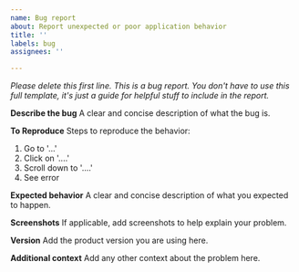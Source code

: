 ```yaml
---
name: Bug report
about: Report unexpected or poor application behavior
title: ''
labels: bug
assignees: ''

---
```


*Please delete this first line. This is a bug report. You don't have to use this full template, it's just a guide for helpful stuff to include in the report.*

**Describe the bug**
A clear and concise description of what the bug is.

**To Reproduce**
Steps to reproduce the behavior:
1. Go to '...'
2. Click on '....'
3. Scroll down to '....'
4. See error

**Expected behavior**
A clear and concise description of what you expected to happen.

**Screenshots**
If applicable, add screenshots to help explain your problem.

**Version**
Add the product version you are using here.

**Additional context**
Add any other context about the problem here.
